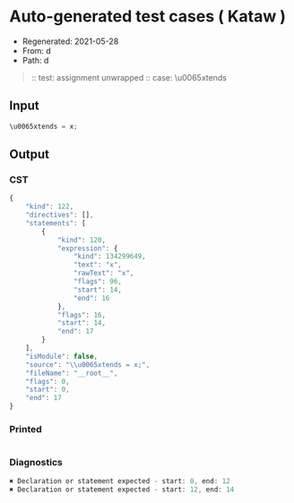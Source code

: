 # Auto-generated test cases ( Kataw )
- Regenerated: 2021-05-28
- From: d
- Path: d
> :: test: assignment unwrapped
> :: case: \u0065xtends
## Input

`````js
\u0065xtends = x;
`````
## Output

### CST

```javascript
{
    "kind": 122,
    "directives": [],
    "statements": [
        {
            "kind": 120,
            "expression": {
                "kind": 134299649,
                "text": "x",
                "rawText": "x",
                "flags": 96,
                "start": 14,
                "end": 16
            },
            "flags": 16,
            "start": 14,
            "end": 17
        }
    ],
    "isModule": false,
    "source": "\\u0065xtends = x;",
    "fileName": "__root__",
    "flags": 0,
    "start": 0,
    "end": 17
}
```

### Printed

```javascript

```

### Diagnostics

```javascript
✖ Declaration or statement expected - start: 0, end: 12
✖ Declaration or statement expected - start: 12, end: 14

```

